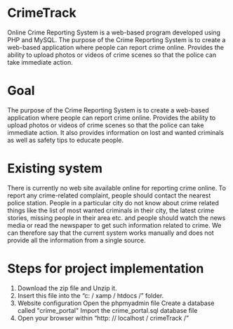 # CrimeTrack
Online Crime Reporting System is a web-based program developed using PHP and MySQL. The purpose of the Crime Reporting System is to create a web-based application where people can report crime online. Provides the ability to upload photos or videos of crime scenes so that the police can take immediate action.

# Goal
The purpose of the Crime Reporting System is to create a web-based application where people can report crime online. Provides the ability to upload photos or videos of crime scenes so that the police can take immediate action. It also provides information on lost and wanted criminals as well as safety tips to educate people.


# Existing system
There is currently no web site available online for reporting crime online. To report any crime-related complaint, people should contact the nearest police station. People in a particular city do not know about crime related things like the list of most wanted criminals in their city, the latest crime stories, missing people in their area etc. and people should watch the news media or read the newspaper to get such information related to crime. We can therefore say that the current system works manually and does not provide all the information from a single source.

# Steps for project implementation

1. Download the zip file and Unzip it.
2. Insert this file into the “c: / xamp / htdocs /” folder.
3. Website configuration
Open the phpmyadmin file
Create a database called "crime_portal"
Import the crime_portal.sql database file
4. Open your browser within “http: // localhost / crimeTrack /”
